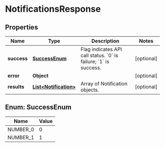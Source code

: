 
# NotificationsResponse

## Properties
Name | Type | Description | Notes
------------ | ------------- | ------------- | -------------
**success** | [**SuccessEnum**](#SuccessEnum) | Flag indicates API call status. &#x60;0&#x60; is failure; &#x60;1&#x60; is success. |  [optional]
**error** | **Object** |  |  [optional]
**results** | [**List&lt;Notification&gt;**](Notification.md) | Array of Notification objects. |  [optional]


<a name="SuccessEnum"></a>
## Enum: SuccessEnum
Name | Value
---- | -----
NUMBER_0 | 0
NUMBER_1 | 1



